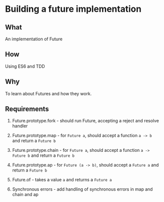 # Building a future implementation


## What

An implementation of Future

## How

Using ES6 and TDD

## Why

To learn about Futures and how they work.

## Requirements

1. Future.prototype.fork - should run Future, accepting a reject and resolve handler

2. Future.prototype.map - for `Future a`, should accept a function `a -> b` and return a `Future b`

3. Future.prototype.chain - for `Future a`, should accept a function `a -> Future b` and return a `Future b`

4. Future.prototype.ap - for `Future (a -> b)`, should accept a `Future a` and return a `Future b`

5. Future.of - takes a value `a` and returns a `Future a`

6. Synchronous errors - add handling of synchronous errors in map and chain and ap
